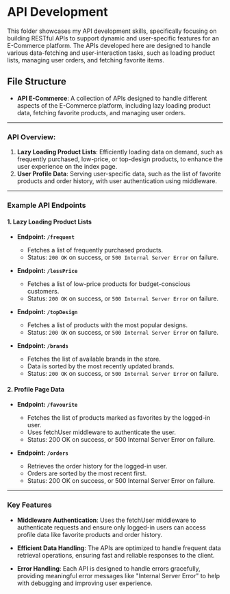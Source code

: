 # API Development

This folder showcases my API development skills, specifically focusing on building RESTful APIs to support dynamic and user-specific features for an E-Commerce platform. The APIs developed here are designed to handle various data-fetching and user-interaction tasks, such as loading product lists, managing user orders, and fetching favorite items.

## File Structure

- **API E-Commerce**: A collection of APIs designed to handle different aspects of the E-Commerce platform, including lazy loading product data, fetching favorite products, and managing user orders.

---

### API Overview:

1. **Lazy Loading Product Lists**: Efficiently loading data on demand, such as frequently purchased, low-price, or top-design products, to enhance the user experience on the index page.
2. **User Profile Data**: Serving user-specific data, such as the list of favorite products and order history, with user authentication using middleware.

---

### Example API Endpoints

#### 1. Lazy Loading Product Lists

- **Endpoint: `/frequent`**
    - Fetches a list of frequently purchased products.
    - Status: `200 OK` on success, or `500 Internal Server Error` on failure.
  
- **Endpoint: `/lessPrice`**
    - Fetches a list of low-price products for budget-conscious customers.
    - Status: `200 OK` on success, or `500 Internal Server Error` on failure.
  
- **Endpoint: `/topDesign`**
    - Fetches a list of products with the most popular designs.
    - Status: `200 OK` on success, or `500 Internal Server Error` on failure.

- **Endpoint: `/brands`**
    - Fetches the list of available brands in the store.
    - Data is sorted by the most recently updated brands.
    - Status: `200 OK` on success, or `500 Internal Server Error` on failure.

#### 2. Profile Page Data
- **Endpoint: `/favourite`**
    - Fetches the list of products marked as favorites by the logged-in user.
    - Uses fetchUser middleware to authenticate the user.
    - Status: 200 OK on success, or 500 Internal Server Error on failure.

- **Endpoint: `/orders`**
    - Retrieves the order history for the logged-in user.
    - Orders are sorted by the most recent first.
    - Status: 200 OK on success, or 500 Internal Server Error on failure.

---

### Key Features
- **Middleware Authentication**: Uses the fetchUser middleware to authenticate requests and ensure only logged-in users can access profile data like favorite products and order history.

- **Efficient Data Handling**: The APIs are optimized to handle frequent data retrieval operations, ensuring fast and reliable responses to the client.

- **Error Handling**: Each API is designed to handle errors gracefully, providing meaningful error messages like "Internal Server Error" to help with debugging and improving user experience.
